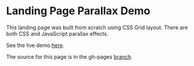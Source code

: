 # Landing Page Parallax Demo

This landing page was built from scratch using CSS Grid layout. There are both CSS and JavaScript parallax effects. 

See the live demo [here](http://bjcantlupe.com/landing-page-parallax-demo/). 

The source for this page is in the gh-pages [branch](https://github.com/BeejLuig/landing-page-parallax-demo/tree/gh-pages).